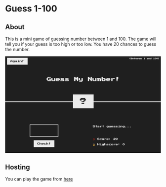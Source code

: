# Guess 1-100

## About

This is a mini game of guessing number between 1 and 100. The game will tell you if your guess is too high or too low. You have 20 chances to guess the number.

<img src="img/main.png">

## Hosting

You can play the game from <a href="https://guessnumber1to100.netlify.app/">here<a>
